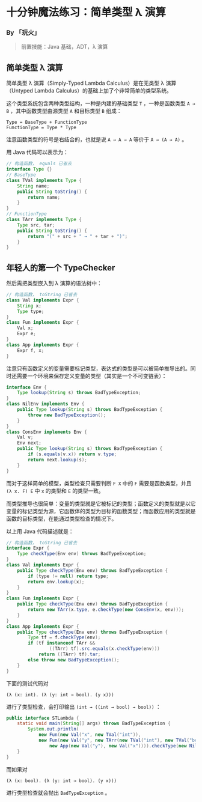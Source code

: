 # 十分钟魔法练习：简单类型 λ 演算

### By 「玩火」

> 前置技能：Java 基础，ADT，λ 演算

## 简单类型 λ 演算

简单类型 λ 演算（Simply-Typed Lambda Calculus）是在无类型 λ 演算（Untyped Lambda Calculus）的基础上加了个非常简单的类型系统。

这个类型系统包含两种类型结构，一种是内建的基础类型 `T` ，一种是函数类型 `A → B` ，其中函数类型由源类型 `A` 和目标类型 `B` 组成：

```
Type = BaseType + FunctionType
FunctionType = Type * Type
```

注意函数类型的符号是右结合的，也就是说 `A → A → A` 等价于 `A → (A → A)` 。

用 Java 代码可以表示为：

```java
// 构造函数， equals 已省去
interface Type {}
// BaseType
class TVal implements Type {
    String name;
    public String toString() {
        return name;
    }
}
// FunctionType
class TArr implements Type {
    Type src, tar;
    public String toString() {
        return "(" + src + " → " + tar + ")";
    }
}
```

## 年轻人的第一个 TypeChecker

然后需把类型嵌入到 λ 演算的语法树中：

```java
// 构造函数， toString 已省去
class Val implements Expr {
    String x;
    Type type;
}
class Fun implements Expr {
    Val x;
    Expr e;
}
class App implements Expr {
    Expr f, x;
}
```

注意只有函数定义的变量需要标记类型，表达式的类型是可以被简单推导出的。同时还需要一个环境来保存定义变量的类型（其实是一个不可变链表）：

```java
interface Env {
    Type lookup(String s) throws BadTypeException;
}
class NilEnv implements Env {
    public Type lookup(String s) throws BadTypeException {
        throw new BadTypeException();
    }
}
class ConsEnv implements Env {
    Val v;
    Env next;
    public Type lookup(String s) throws BadTypeException {
        if (s.equals(v.x)) return v.type;
        return next.lookup(s);
    }
}
```

而对于这样简单的模型，类型检查只需要判断 `F X` 中的 `F` 需要是函数类型，并且 `(λ x. F) E` 中 `x` 的类型和 `E` 的类型一致。

而类型推导也很简单：变量的类型就是它被标记的类型；函数定义的类型就是以它变量的标记类型为源，它函数体的类型为目标的函数类型；而函数应用的类型就是函数的目标类型，在能通过类型检查的情况下。

以上用 Java 代码描述就是：

```java
// 构造函数， toString 已省去
interface Expr {
    Type checkType(Env env) throws BadTypeException;
}
class Val implements Expr {
    public Type checkType(Env env) throws BadTypeException {
        if (type != null) return type;
        return env.lookup(x);
    }
}
class Fun implements Expr {
    public Type checkType(Env env) throws BadTypeException {
    	return new TArr(x.type, e.checkType(new ConsEnv(x, env)));
    }
}
class App implements Expr {
    public Type checkType(Env env) throws BadTypeException {
        Type tf = f.checkType(env);
        if (tf instanceof TArr &&
                ((TArr) tf).src.equals(x.checkType(env)))
            return ((TArr) tf).tar;
        else throw new BadTypeException();
    }
}
```

下面的测试代码对

 ````
(λ (x: int). (λ (y: int → bool). (y x)))
 ````

进行了类型检查，会打印输出 `(int → ((int → bool) → bool))` ：

```java
public interface STLambda {
    static void main(String[] args) throws BadTypeException {
        System.out.println(
            new Fun(new Val("x", new TVal("int")),
            new Fun(new Val("y", new TArr(new TVal("int"), new TVal("bool"))),
                new App(new Val("y"), new Val("x")))).checkType(new NilEnv()));
    }
}
```

而如果对

```
(λ (x: bool). (λ (y: int → bool). (y x)))
```

进行类型检查就会抛出 `BadTypeException` 。